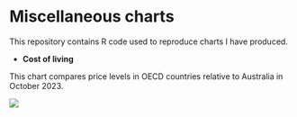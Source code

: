 # Miscellaneous charts
This repository contains R code used to reproduce charts I have produced.

- **Cost of living** 

This chart compares price levels in OECD countries relative to Australia in October 2023.

![](https://github.com/andybridger/uni/blob/main/charts/chartcpl2?raw=true")
